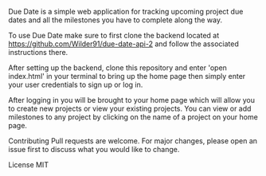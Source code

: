 Due Date is a simple web application for tracking upcoming project due dates and all the milestones you have to complete along the way. 

To use Due Date make sure to first clone the backend located at https://github.com/Wilder91/due-date-api-2 and follow the associated instructions there. 

After setting up the backend, clone this repository and enter 'open index.html' in your terminal to bring up the home page then simply enter your user credentials 
to sign up or log in. 

After logging in you will be brought to your home page which will allow you to create new projects or view your existing projects. You can view or add milestones 
to any project by clicking on the name of a project on your home page. 

Contributing Pull requests are welcome. For major changes, please open an issue first to discuss what you would like to change.

License MIT

